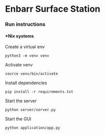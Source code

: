 # Enbarr Surface Station

### Run instructions

#### *Nix systems

Create a virtual env

    python3 -m venv venv
   
Activate venv

    source venv/bin/activate

Install dependencies

    pip install -r requirements.txt

Start the server

	python server/server.py

Start the GUI

	python application/app.py